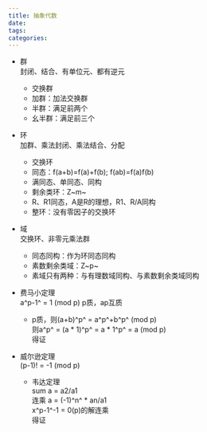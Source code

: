```yaml
---
title: 抽象代数
date: 
tags: 
categories: 
---
```

* 群  
  封闭、结合、有单位元、都有逆元
  * 交换群
  * 加群：加法交换群
  * 半群：满足前两个
  * 幺半群：满足前三个
* 环  
  加群、乘法封闭、乘法结合、分配
  * 交换环
  * 同态：f(a+b)=f(a)+f(b); f(ab)=f(a)f(b)
  * 满同态、单同态、同构
  * 剩余类环：Z~m~
  * R、R1同态，A是R的理想，R1、R/A同构
  * 整环：没有零因子的交换环
* 域  
  交换环、非零元乘法群
  * 同态同构：作为环同态同构
  * 素数剩余类域：Z~p~
  * 素域只有两种：与有理数域同构、与素数剩余类域同构
  
* 费马小定理  
  a^p-1^ = 1 (mod p)
  p质，ap互质  
  * p质，则(a+b)^p^ = a^p^+b^p^ (mod p)  
  则a^p^ = (a * 1)^p^ = a * 1^p^ = a (mod p)  
  得证
* 威尔逊定理  
  (p-1)! = -1 (mod p)
  * 韦达定理  
  sum a = a2/a1  
  连乘 a = (-1)^n^ * an/a1  
  x^p-1^-1 = 0(p)的解连乘  
  得证

